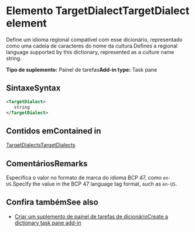 # <a name="targetdialect-element"></a><span data-ttu-id="802ce-101">Elemento TargetDialect</span><span class="sxs-lookup"><span data-stu-id="802ce-101">TargetDialect element</span></span>

<span data-ttu-id="802ce-102">Define um idioma regional compatível com esse dicionário, representado como uma cadeia de caracteres do nome da cultura.</span><span class="sxs-lookup"><span data-stu-id="802ce-102">Defines a regional language supported by this dictionary, represented as a culture name string.</span></span>

<span data-ttu-id="802ce-103">**Tipo de suplemento:** Painel de tarefas</span><span class="sxs-lookup"><span data-stu-id="802ce-103">**Add-in type:** Task pane</span></span>

## <a name="syntax"></a><span data-ttu-id="802ce-104">Sintaxe</span><span class="sxs-lookup"><span data-stu-id="802ce-104">Syntax</span></span>

```XML
<TargetDialect>
   string 
</TargetDialect>
```

## <a name="contained-in"></a><span data-ttu-id="802ce-105">Contidos em</span><span class="sxs-lookup"><span data-stu-id="802ce-105">Contained in</span></span>

[<span data-ttu-id="802ce-106">TargetDialects</span><span class="sxs-lookup"><span data-stu-id="802ce-106">TargetDialects</span></span>](targetdialects.md)

## <a name="remarks"></a><span data-ttu-id="802ce-107">Comentários</span><span class="sxs-lookup"><span data-stu-id="802ce-107">Remarks</span></span>

<span data-ttu-id="802ce-108">Especifica o valor no formato de marca do idioma BCP 47, como `en-US`.</span><span class="sxs-lookup"><span data-stu-id="802ce-108">Specify the value in the BCP 47 language tag format, such as  `en-US`.</span></span>

## <a name="see-also"></a><span data-ttu-id="802ce-109">Confira também</span><span class="sxs-lookup"><span data-stu-id="802ce-109">See also</span></span>

- [<span data-ttu-id="802ce-110">Criar um suplemento de painel de tarefas de dicionário</span><span class="sxs-lookup"><span data-stu-id="802ce-110">Create a dictionary task pane add-in</span></span>](https://docs.microsoft.com/office/dev/add-ins/word/dictionary-task-pane-add-ins)
    
